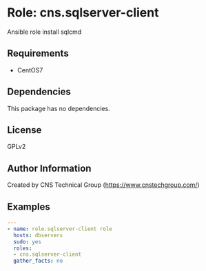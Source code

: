 Role: cns.sqlserver-client
========

Ansible role install sqlcmd

Requirements
------------

* CentOS7 

Dependencies
------------

This package has no dependencies.

License
-------

GPLv2

Author Information
------------------

Created by CNS Technical Group (https://www.cnstechgroup.com/)

Examples
--------

```yaml
---
- name: role.sqlserver-client role 
  hosts: dbservers
  sudo: yes
  roles: 
  - cns.sqlserver-client
  gather_facts: no

```
